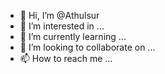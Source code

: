 - 👋 Hi, I’m @Athulsur
- 👀 I’m interested in ...
- 🌱 I’m currently learning ...
- 💞️ I’m looking to collaborate on ...
- 📫 How to reach me ...

<!---
Athulsur/Athulsur is a ✨ special ✨ repository because its `README.md` (this file) appears on your GitHub profile.
You can click the Preview link to take a look at your changes.
--->
